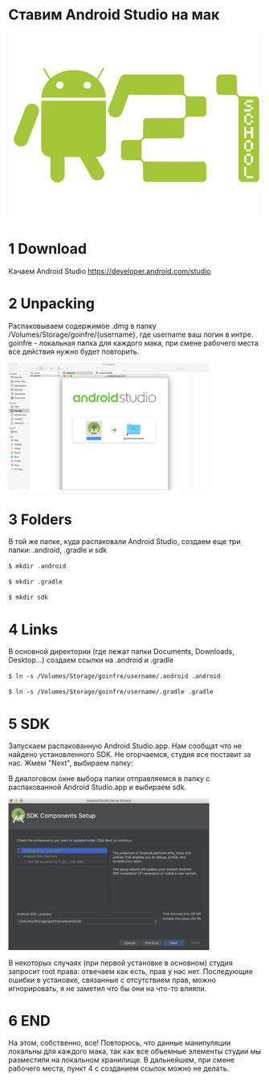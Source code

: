 # Ставим Android Studio на мак
<img src="https://github.com/alxdthn/AndroidStudioForSchoolMac/blob/master/src/logo.png" width="500">

# 1 Download

Качаем Android Studio https://developer.android.com/studio

# 2 Unpacking

Распаковываем содержимое .dmg в папку /Volumes/Storage/goinfre/{username}, где username ваш логин в интре.
goinfre - локальная папка для каждого мака, при смене рабочего места все действия нужно будет повторить.

<img src="https://github.com/alxdthn/AndroidStudioForSchoolMac/blob/master/src/screen2.png" width="400">

# 3 Folders

В той же папке, куда распаковали Android Studio, создаем еще три папки: .android, .gradle и sdk

`$ mkdir .android`

`$ mkdir .gradle`

`$ mkdir sdk`

# 4 Links

В основной директории (где лежат папки Documents, Downloads, Desktop...) создаем ссылки на .android и .gradle

`$ ln -s /Volumes/Storage/goinfre/username/.android .android`

`$ ln -s /Volumes/Storage/goinfre/username/.gradle .gradle`

# 5 SDK

Запускаем распакованную Android Studio.app. Нам сообщат что не найдено установленного SDK.
Не огорчаемся, студия все поставит за нас. Жмем "Next", выбираем папку:

В диалоговом окне выбора папки отправляемся в папку с распакованной Android Studio.app и выбираем sdk.

<img src="https://github.com/alxdthn/AndroidStudioForSchoolMac/blob/master/src/screen3.png" width="400">

В некоторых случаях (при первой установке в основном) студия запросит root права: отвечаем как есть, прав у нас нет. Последующие ошибки в установке, связанные с отсутствием прав, можно игнорировать, я не заметил что бы они на что-то влияли. 

# 6 END

На этом, собственно, все! Повторюсь, что данные манипуляции локальны для каждого мака,
так как все объемные элементы студии мы разместили на локальном хранилище. В дальнейшем, при смене рабочего места, пункт 4 с созданием ссылок можно не делать.